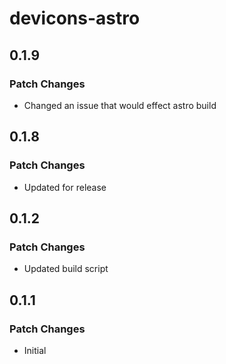 # devicons-astro

## 0.1.9

### Patch Changes

- Changed an issue that would effect astro build

## 0.1.8

### Patch Changes

- Updated for release

## 0.1.2

### Patch Changes

- Updated build script

## 0.1.1

### Patch Changes

- Initial
